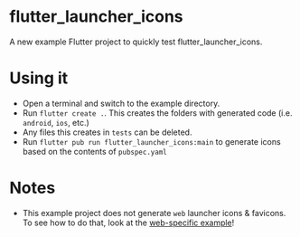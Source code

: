 # flutter_launcher_icons

A new example Flutter project to quickly test flutter_launcher_icons.

# Using it

 * Open a terminal and switch to the example directory.
 * Run `flutter create .`. This creates the folders with generated code (i.e. `android`, `ios`, etc.)
  * Any files this creates in `tests` can be deleted.
 * Run `flutter pub run flutter_launcher_icons:main` to generate icons based on the contents of `pubspec.yaml`

# Notes
 
 * This example project does not generate `web` launcher icons & favicons. To see how to do that, look at the [web-specific example](../web/)!

